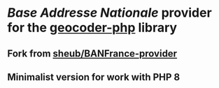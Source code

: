 # *Base Addresse Nationale* provider for the [geocoder-php](https://github.com/geocoder-php/Geocoder) library

## Fork from [sheub/BANFrance-provider](https://github.com/sheub/BANFrance-provider)

## Minimalist version for work with PHP 8